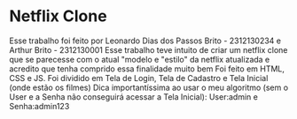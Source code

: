 # Netflix Clone
Esse trabalho foi feito por Leonardo Dias dos Passos Brito - 2312130234 e Arthur Brito - 2312130001
Esse trabalho teve intuito de criar um netflix clone que se parecesse com o atual "modelo e "estilo" da netflix atualizada e acredito que tenha comprido essa finalidade muito bem 
Foi feito em HTML, CSS e JS.
Foi dividido em Tela de Login, Tela de Cadastro e Tela Inicial (onde estão os filmes)
Dica importantíssima ao usar o meu algoritmo (sem o User e a Senha não conseguirá acessar a Tela Inicial): User:admin e Senha:admin123
